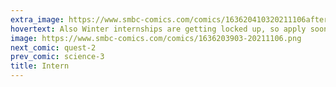 ```yaml
---
extra_image: https://www.smbc-comics.com/comics/163620410320211106after.png
hovertext: Also Winter internships are getting locked up, so apply soon!
image: https://www.smbc-comics.com/comics/1636203903-20211106.png
next_comic: quest-2
prev_comic: science-3
title: Intern
---
```


